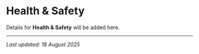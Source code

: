 # Health & Safety

Details for **Health & Safety** will be added here.

---

*Last updated: 18 August 2025*